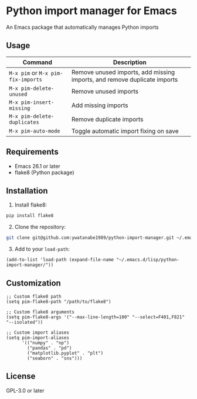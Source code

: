 # Python import manager for Emacs

An Emacs package that automatically manages Python imports

## Usage

| Command | Description |
|---------|-------------|
| `M-x pim` or `M-x pim-fix-imports` | Remove unused imports, add missing imports, and remove duplicate imports |
| `M-x pim-delete-unused` | Remove unused imports |
| `M-x pim-insert-missing` | Add missing imports |
| `M-x pim-delete-duplicates` | Remove duplicate imports |
| `M-x pim-auto-mode` | Toggle automatic import fixing on save |

## Requirements

- Emacs 26.1 or later
- flake8 (Python package)

## Installation

1. Install flake8:
```bash
pip install flake8
```

2. Clone the repository:
```bash
git clone git@github.com:ywatanabe1989/python-import-manager.git ~/.emacs.d/lisp/python-import-manager
```

3. Add to your `load-path`:
```elisp
(add-to-list 'load-path (expand-file-name "~/.emacs.d/lisp/python-import-manager/"))
```

## Customization

```elisp
;; Custom flake8 path
(setq pim-flake8-path "/path/to/flake8")

;; Custom flake8 arguments
(setq pim-flake8-args '("--max-line-length=100" "--select=F401,F821" "--isolated"))

;; Custom import aliases
(setq pim-import-aliases
      '(("numpy" . "np")
        ("pandas" . "pd")
        ("matplotlib.pyplot" . "plt")
        ("seaborn" . "sns")))
```

## License

GPL-3.0 or later


